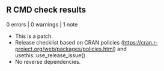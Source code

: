 ## R CMD check results

0 errors | 0 warnings | 1 note

* This is a patch.
* Release checklist based on CRAN policies (https://cran.r-project.org/web/packages/policies.html) and usethis::use_release_issue()
* No reverse dependencies.